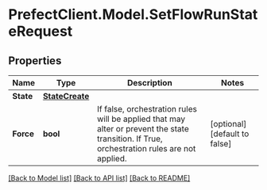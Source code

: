 # PrefectClient.Model.SetFlowRunStateRequest

## Properties

Name | Type | Description | Notes
------------ | ------------- | ------------- | -------------
**State** | [**StateCreate**](StateCreate.md) |  | 
**Force** | **bool** | If false, orchestration rules will be applied that may alter or prevent the state transition. If True, orchestration rules are not applied. | [optional] [default to false]

[[Back to Model list]](../README.md#documentation-for-models) [[Back to API list]](../README.md#documentation-for-api-endpoints) [[Back to README]](../README.md)

